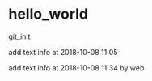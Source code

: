 # hello_world
git_init

add text info at 2018-10-08 11:05

add text info at 2018-10-08 11:34 by web
